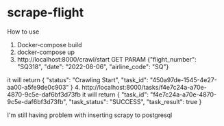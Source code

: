 # scrape-flight

How to use

1. Docker-compose build
2. docker-compose up
3. http://localhost:8000/crawl/start
    GET PARAM
{"flight_number": "SQ318",
 "date": "2022-08-06",
  "airline_code": "SQ"}

it will return {
    "status": "Crawling Start",
    "task_id": "450a97de-1545-4e27-aa00-a5fe9de0c903"
}
4. http://localhost:8000/tasks/f4e7c24a-a70e-4870-9c5e-daf6bf3d73fb
    it will return {
    "task_id": "f4e7c24a-a70e-4870-9c5e-daf6bf3d73fb",
    "task_status": "SUCCESS",
    "task_result": true
}


I'm still having problem with inserting scrapy to postgresql